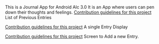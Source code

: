 This is a Journal App for Android Alc 3.0
It is an App where users can pen down their thoughts and feelings. 
[Contribution guidelines for this project](https://github.com/flawlessmiken/JounalApp/blob/master/JounalApp/app/apk/front.png)
List of  Previous Entries

[Contribution guidelines for this project](https://github.com/flawlessmiken/JounalApp/blob/master/JounalApp/app/apk/single.png)
A single Entry Display

[Contribution guidelines for this project](JounalApp/JounalApp/app/apk/add.png)
Screen to Add a new Entry.



